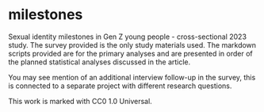 # milestones
Sexual identity milestones in Gen Z young people - cross-sectional 2023 study. The survey provided is the only study materials used. The markdown scripts provided are for the primary analyses and are presented in order of the planned statistical analyses discussed in the article.

You may see mention of an additional interview follow-up in the survey, this is connected to a separate project with different research questions.

This work is marked with CC0 1.0 Universal.
